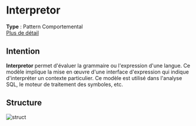 # Interpretor
**Type** : Pattern Comportemental \
[Plus de détail](https://www.tutorialspoint.com/design_pattern/interpreter_pattern.htm)
## Intention
**Interpretor** permet d'évaluer la grammaire ou l'expression d'une langue. Ce modèle implique la mise en œuvre d'une interface d'expression qui indique d'interpréter un contexte particulier. Ce modèle est utilisé dans l'analyse SQL, le moteur de traitement des symboles, etc.

## Structure
![struct](https://www.tutorialspoint.com/design_pattern/images/interpreter_pattern_uml_diagram.jpg)
